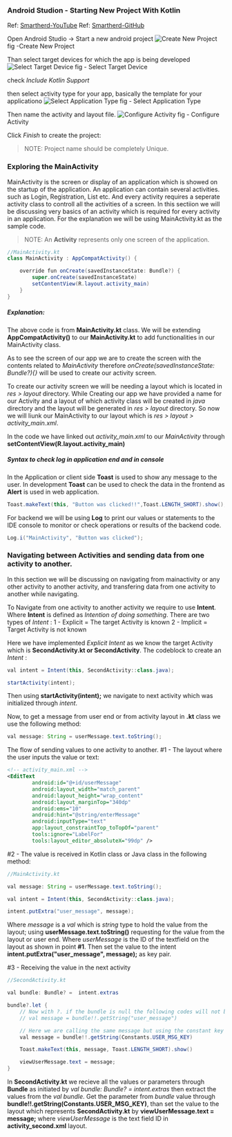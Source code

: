 ### Android Studion - Starting New Project With Kotlin
Ref: [ Smartherd-YouTube](https://www.youtube.com/watch?v=XNFz97zqN-E&list=PLlxmoA0rQ-Lw5k_QCqVl3rsoJOnb_00UV&index=22)
Ref: [ Smartherd-GitHub](https://github.com/smartherd/MsgShareApp)

Open Android Studio -> Start a new android project
![Create New Project](https://github.com/palash-kumar/Msg-Share-App/blob/master/md-images/new_project_2.png "Create New Project")
fig -Create New Project

Than select target devices for which the app is being developed
![Select Target Device](https://github.com/palash-kumar/Msg-Share-App/blob/master/md-images/select_device_1.png "Select Target Device")
fig - Select Target Device

check *Include Kotlin Support*

then select activity type for your app, basically the template for your applicationo
![Select Application Type](https://github.com/palash-kumar/Msg-Share-App/blob/master/md-images/select_type_of_application.png "Select Application Type")
fig - Select Application Type

Then name the activity and layout file. 
![Configure Activity](https://github.com/palash-kumar/Msg-Share-App/blob/master/md-images/configure_activity.png "Configure Activity")
fig - Configure Activity

Click *Finish* to create the project:
> NOTE: Project name should be completely Unique.

### Exploring the MainActivity

MainActivity is the screen or display of an application which is showed on the startup of the application. An application can contain several activities. such as Login, Registration, List etc. And every activity requires a seperate activity class to controll all the activities of a screen. In this sectiion we will be discussing very basics of an activity which is required for every activity in an application. For the explanation we will be using MainActivity.kt as the sample code.

> NOTE: An **Activity** represents only one screen of the application.

```java
//MainActivity.kt
class MainActivity : AppCompatActivity() {

    override fun onCreate(savedInstanceState: Bundle?) {
        super.onCreate(savedInstanceState)
        setContentView(R.layout.activity_main)
    }
}
```
##### Explanation: 
The above code is from **MainActivity.kt** class. We will be extending **AppCompatActivity()** to our **MainActivity.kt** to add functionalities in our MainActivity class. 

As to see the screen of our app we are to create the screen with the contents related to *MainActivity* therefore *onCreate(savedInstanceState: Bundle?){}* will be used to create our activity screen.

To create our activity screen we will be needing a layout which is located in *res > layout* directory. While Creating our app we have provided a name for our Activity and a layout of which activity class will be created in *java* directory and the layout will be generated in *res > layout* directory. So now we will liunk our MainActivity to our layout which is *res > layout > activity_main.xml*.

In the code we have linked out *activity_main.xml* to our *MainActivity* through **setContentView(R.layout.activity_main)**

##### Syntax to check log in application end and in console

In the Application or client side **Toast** is used to show any message to the user. In development **Toast** can be used to check the data in the frontend as **Alert** is used in web application. 
```java
Toast.makeText(this, "Button was clicked!!",Toast.LENGTH_SHORT).show();
```

For backend we will be using **Log** to print our values or statements to the IDE console to monitor or check operations or results of the backend code. 
```java
Log.i("MainActivity", "Button was clicked");
```

### Navigating between Activities and sending data from one activity to another.

In this section we will be discussing on navigating from mainactivity or any other activity to another activity, and transfering data from one activity to another while navigating. 

To Navigate from one activity to another activity we require to use **Intent**. Where **Intent** is defined as *Intention of doing something*. There are two types of *Intent* :
    1 - Explicit = The target Activity is known
    2 - Implicit = Target Activity is not known

Here we have implemented *Explicit Intent* as we know the target Activity which is **SecondActivity.kt or SecondActivity**. The codeblock to create an *Intent* : 
```java
val intent = Intent(this, SecondActivity::class.java);

startActivity(intent);
```
Then using **startActivity(intent);** we navigate to next activity which was initialized through *intent*.

Now, to get a message from user end or from activity layout in **.kt** class we use the following method:
```java
val message: String = userMessage.text.toString();
```
The flow of sending values to one activity to another.
#1 - The layout where the user inputs the value or text:

```xml
<!-- activity_main.xml -->
<EditText
        android:id="@+id/userMessage"
        android:layout_width="match_parent"
        android:layout_height="wrap_content"
        android:layout_marginTop="340dp"
        android:ems="10"
        android:hint="@string/enterMessage"
        android:inputType="text"
        app:layout_constraintTop_toTopOf="parent"
        tools:ignore="LabelFor"
        tools:layout_editor_absoluteX="99dp" />
```

#2 - The value is received in Kotlin class or Java class in the following method:

```java
//MainActivity.kt

val message: String = userMessage.text.toString();

val intent = Intent(this, SecondActivity::class.java);

intent.putExtra("user_message", message);
```
Where *message* is a *val* which is *string* type to hold the value from the layout; using **userMessage.text.toString()** requesting for the value from the layout or user end. Where *userMessage* is the ID of the textfield on the layout as shown in point **#1**. Then set the value to the intent **intent.putExtra("user_message", message);** as key pair. 

#3 - Receiving the value in the next activity
```java
//SecondActivity.kt

val bundle: Bundle? =  intent.extras

bundle?.let {
    // Now with ?. if the bundle is null the following codes will not be executed preventing null pointer exception or arbitrary text such as "null"
    // val message = bundle!!.getString("user_message")

    // Here we are calling the same message but using the constant key
    val message = bundle!!.getString(Constants.USER_MSG_KEY)

    Toast.makeText(this, message, Toast.LENGTH_SHORT).show()

    viewUserMessage.text = message;
}
```
In **SecondActivity.kt** we recieve all the values or parameters through **Bundle** as initiated by *val bundle: Bundle? =  intent.extras* then extract the values from the *val bundle*. Get the parameter from *bundle* value through **bundle!!.getString(Constants.USER_MSG_KEY)**, than set the value to the layout which represents **SecondActivity.kt** by **viewUserMessage.text = message;** where *viewUserMessage* is the text field ID in **activity_second.xml** layout.

